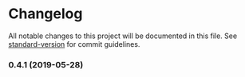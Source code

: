 # Changelog

All notable changes to this project will be documented in this file. See [standard-version](https://github.com/conventional-changelog/standard-version) for commit guidelines.

### 0.4.1 (2019-05-28)
